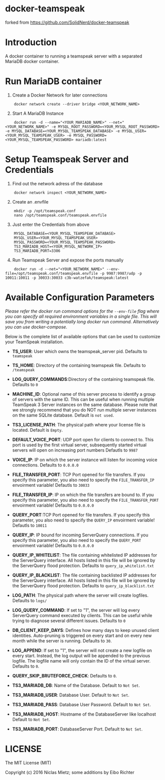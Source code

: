docker-teamspeak
========================
forked from https://github.com/SolidNerd/docker-teamspeak

# Introduction
A docker container to running a teamspeak server with a separated MariaDB docker container.

# Run MariaDB container

1. Create a Docker Network for later connections
```
	docker network create --driver bridge <YOUR_NETWORK_NAME>
```
2. Start A MariaDB Instance
```
	docker run -d --name="<YOUR_MARIADB_NAME>" --net="<YOUR_NETWORK_NAME>" -e MYSQL_ROOT_PASSWORD=<YOUR_MYSQL_ROOT_PASSWORD> -e MYSQL_DATABASE=<YOUR_MYSQL_TEAMSPEAK_DATABASE> -e MYSQL_USER=<YOUR_MYSQL_TEAMSPEAK_USER> -e MYSQL_PASSWORD=<YOUR_MYSQL_TEAMSPEAK_PASSWORD> mariadb:latest
```
# Setup Teamspeak Server and Credentials

1. Find out the network adress of the database
```
	docker network inspect <YOUR_NETWORK_NAME>
```
2. Create an .envfile
```
	mkdir -p /opt/teamspeak.conf
	nano /opt/teamspeak.conf/teamspeak.envfile
```

3. Just enter the Credentials from above
```
	MYSQL_DATABASE=<YOUR_MYSQL_TEAMSPEAK_DATABASE>
	MYSQL_USER=<YOUR_MYSQL_TEAMSPEAK_USER>
	MYSQL_PASSWORD=<YOUR_MYSQL_TEAMSPEAK_PASSWORD>
	TS3_MARIADB_HOST=<YOUR_MYSQL_NETWORK_IP>
	TS3_MARIADB_PORT=3306
```
4. Run Teamspeak Server	and expose the ports manually
```
	docker run -d --net="<YOUR_NETWORK_NAME>" --env-file=/opt/teamspeak.conf/teamspeak.envfile -p 9987:9987/udp -p 10011:10011 -p 30033:30033 c3b-watzefak/teamspeak:latest
```



# Available Configuration Parameters

*Please refer the docker run command options for the `--env-file` flag where you can specify all required environment variables in a single file. This will save you from writing a potentially long docker run command. Alternatively you can use docker-compose.*

Below is the complete list of available options that can be used to customize your TeamSpeak installation.

- **TS_USER**: User which owns the teamspeak_server pid. Defaults to `teamspeak`
- **TS_HOME**:  Directory of the containing teamspeak file. Defaults to `/teamspeak`
- **LOG_QUERY_COMMANDS**:Directory of the containing teamspeak file. Defaults to `0`
- **MACHINE_ID**:  Optional name of this server process to identify a group of servers with
  the same ID. This can be useful when running multiple TeamSpeak 3 Server
  instances on the same database. Please note that we strongly recommend that
  you do NOT run multiple server instances on the same SQLite database. Default is `not used`.
- **TS3_LICENSE_PATH**:  The physical path where your license file is located. Default is `Empty`.
- **DEFAULT_VOICE_PORT**:  UDP port open for clients to connect to. This port is used by the first  virtual server, subsequently started virtual servers will open on increasing  port numbers Defautls to `9987`
- **VOICE_IP**:   IP on which the server instance will listen for incoming voice connections. Defaults to `0.0.0.0`
- **FILE_TRANSFER_PORT**:  TCP Port opened for file transfers. If you specify this parameter, you also  need to specify the `FILE_TRANSFER_IP` envoirment variable! Defautls to `30033`
- **FILE_TRANSFER_IP**:  IP on which the file transfers are bound to. If you specify this parameter,  you also need to specify the `FILE_TRANSFER_PORT` envoirment variable! Defaults to `0.0.0.0`
- **QUERY_PORT**:TCP Port opened for file transfers. If you specify this parameter, you also  need to specify the `QUERY_IP` envoirment variable! Defautls to `10011`
- **QUERY_IP**: IP bound for incoming ServerQuery connections. If you specify this parameter,  you also need to specify the `QUERY_PORT` envoirment variable! Defaults to `0.0.0.0`
- **QUERY_IP_WHITELIST**:  The file containing whitelisted IP addresses for the ServerQuery interface. All hosts listed in this file will be ignored by the ServerQuery flood protection. Defaults to `query_ip_whitelist.txt`
- **QUERY_IP_BLACKLIST**:  The file containing backlisted IP addresses for the ServerQuery interface. All hosts listed in this file will be ignored by the ServerQuery flood protection. Defaults to `query_ip_blacklist.txt`
- **LOG_PATH**:   The physical path where the server will create logfiles. Defaults to `logs/`
- **LOG_QUERY_COMMAND**:  If set to "1", the server will log every ServerQuery command executed by clients. This can  be useful while trying to diagnose several different issues. Defaults to `0`
- **DB_CLIENT_KEEP_DAYS**:  Defines how many days to keep unused client identities. Auto-pruning is triggered on every  start and on every new month while the server is running. Defaults to `30`.
- **LOG_APPEND**:  If set to "1", the server will not create a new logfile on every start. Instead, the log
  output will be appended to the previous logfile. The logfile name will only contain the
  ID of the virtual server. Defaults to `0`.
- **QUERY_SKIP_BRUTEFORCE_CHECK**: Defaults to `0`.

- **TS3_MARIADB_DB**: Name of the Database. Default to  `Not Set`.
- **TS3_MARIADB_USER**: Database User. Default to  `Not Set`.
- **TS3_MARIADB_PASS**: Database User Password. Default to  `Not Set`.
- **TS3_MARIADB_HOST**: Hostname of the DatabaseServer like localhost Default to  `Not Set`.
- **TS3_MARIADB_PORT**: DatabaseServer Port. Default to  `Not Set`.

# LICENSE
The MIT License (MIT)

Copyright (c) 2016 Niclas Mietz; some additions by Eibo Richter
